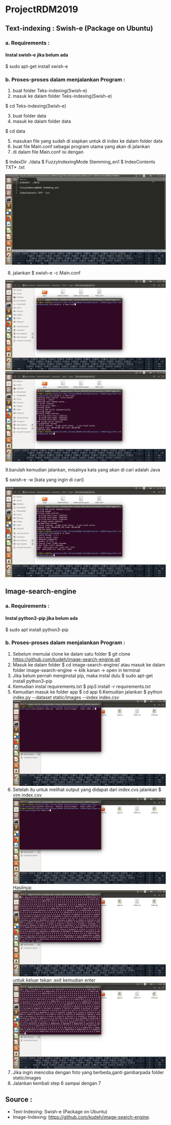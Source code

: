 # ProjectRDM2019

## Text-indexing : Swish-e (Package on Ubuntu)
### a. Requirements :
#### Instal swish-e jika belum ada

$ sudo apt-get install swish-e

### b. Proses-proses dalam menjalankan Program :
1. buat folder Teks-indexing(Swish-e)
2. masuk ke dalam folder Teks-indexing(Swish-e)

$ cd Teks-indexing(Swish-e)

3. buat folder data
4. masuk ke dalam folder data

$ cd data

5. masukan file yang sudah di siapkan untuk di index ke dalam folder data
6. buat file Main.conf sebagai program utama yang akan di jalankan
7. di dalam file Main.conf isi dengan

$ IndexDir ./data
$ FuzzyIndexingMode Stemming_en1
$ IndexContents TXT* .txt

![](foto/RDMTeks0.png)

8. jalankan $ swish-e -c Main.conf

![](foto/RDMTeks1.png)
![](foto/RDMTeks2.png)

9.barulah kemudian jalankan, misalnya kata yang akan di cari adalah Java 

$ swish-e -w [kata yang ingin di cari] 

![](foto/RDMTeks4.png)

## Image-search-engine
### a. Requirements :
#### Instal python3-pip jika belum ada

$ sudo apt install python3-pip

### b. Proses-proses dalam menjalankan Program :
1. Sebelum memulai clone ke dalam satu folder
$ git clone https://github.com/kudeh/image-search-engine.git
2. Masuk ke dalam folder
$ cd image-search-engine/
atau masuk ke dalam folder image-search-engine -> klik kanan -> open in terminal
3. Jika belum pernah menginstal pip, maka instal dulu
$ sudo apt-get install python3-pip
4. Kemudian instal requirements.txt
$ pip3 install -r requirements.txt
5. Kemudian masuk ke folder app
$ cd app
6.Kemudian jalankan 
$ python index.py --dataset static/images --index index.csv 
![](foto/rdmimage1.png)
7. Setelah itu untuk melihat output yang didapat dari index.cvs jalankan
$ vim index.csv
![](foto/RDMImage2.png)
Hasilnya:
![](foto/RDMImage3.png)
untuk keluar tekan :exit kemudian enter
![](foto/RDMImage4.png)
8. Jika ingin mencoba dengan foto yang berbeda,ganti gambarpada folder static/images
9. Jalankan kembali step 6 sampai dengan 7

## Source :
* Text-Indexing: Swish-e (Package on Ubuntu)
* Image-Indexing: https://github.com/kudeh/image-search-engine.
